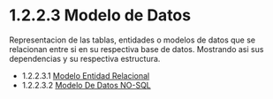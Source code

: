 # 1.2.2.3 Modelo de Datos

Representacion de las tablas, entidades o modelos de datos que se relacionan entre si en su respectiva base de datos. Mostrando asi sus dependencias y su respectiva estructura.

- 1.2.2.3.1 [Modelo Entidad Relacional](https://github.com/F3liP3L/Software2-QuickJob-Documentacion/blob/main/desing-dettails/vista-logica/modelo-de-datos/modelo-datos-gestion-usuario/modelo-datos-gesition-usuario.md)
- 1.2.2.3.2 [Modelo De Datos NO-SQL](https://github.com/F3liP3L/Software2-QuickJob-Documentacion/blob/main/desing-dettails/vista-logica/modelo-de-datos/modelo-datos-gestion-servicio/modelo-datos-gestion-servicio.md)

